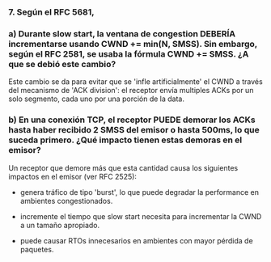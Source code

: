 ### 7. Según el RFC 5681,

### a) Durante slow start, la ventana de congestion DEBERÍA incrementarse usando CWND += min(N, SMSS). Sin embargo, según el RFC 2581, se usaba la fórmula CWND += SMSS. ¿A que se debió este cambio?

Este cambio se da para evitar que se 'infle artificialmente' el CWND a través del mecanismo de 'ACK division': el receptor envía multiples ACKs por un solo segmento, cada uno por una porción de la data. 

### b) En una conexión TCP, el receptor PUEDE demorar los ACKs hasta haber recibido 2 SMSS del emisor o hasta 500ms, lo que suceda primero. ¿Qué impacto tienen estas demoras en el emisor?

Un receptor que demore más que esta cantidad causa los siguientes impactos en el emisor (ver RFC 2525):

- genera tráfico de tipo 'burst', lo que puede degradar la performance en ambientes congestionados.

- incremente el tiempo que slow start necesita para incrementar la CWND a un tamaño apropiado.

- puede causar RTOs innecesarios en ambientes con mayor pérdida de paquetes.
